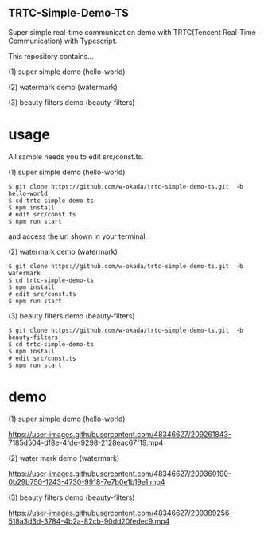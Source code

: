 TRTC-Simple-Demo-TS
----
Super simple real-time communication demo with TRTC(Tencent Real-Time Communication) with Typescript.

This repository contains...

(1) super simple demo (hello-world)

(2) watermark demo (watermark)

(3) beauty filters demo (beauty-filters)


# usage
All sample needs you to edit src/const.ts.

(1)  super simple demo (hello-world)

```
$ git clone https://github.com/w-okada/trtc-simple-demo-ts.git  -b hello-world
$ cd trtc-simple-demo-ts
$ npm install
# edit src/const.ts
$ npm run start
```

and access the url shown in your terminal.

(2)  watermark demo (watermark)
```
$ git clone https://github.com/w-okada/trtc-simple-demo-ts.git  -b watermark
$ cd trtc-simple-demo-ts
$ npm install
# edit src/const.ts
$ npm run start
```


(3) beauty filters demo (beauty-filters)
```
$ git clone https://github.com/w-okada/trtc-simple-demo-ts.git  -b beauty-filters
$ cd trtc-simple-demo-ts
$ npm install
# edit src/const.ts
$ npm run start
```

# demo

(1)  super simple demo (hello-world)

https://user-images.githubusercontent.com/48346627/209261843-7185d504-df8e-4fde-9298-2128eac67f19.mp4


(2) water mark demo (watermark)

https://user-images.githubusercontent.com/48346627/209360190-0b29b750-1243-4730-9918-7e7b0e1b19e1.mp4



(3) beauty filters demo (beauty-filters)

https://user-images.githubusercontent.com/48346627/209389256-518a3d3d-3784-4b2a-82cb-90dd20fedec9.mp4

